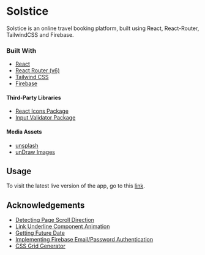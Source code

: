 # Solstice
Solstice is an online travel booking platform, built using React, React-Router, TailwindCSS and Firebase.

### Built With
  - [React](https://reactjs.org/)
  - [React Router (v6)](https://v5.reactrouter.com/web/guides/quick-start)
  - [Tailwind CSS](https://tailwindcss.com/)
  - [Firebase](https://firebase.google.com/)
  
#### Third-Party Libraries
  - [React Icons Package](https://react-icons.github.io/react-icons)
  - [Input Validator Package](https://www.npmjs.com/package/validator)

#### Media Assets
  - [unsplash](https://unsplash.com/)
  - [unDraw Images](https://undraw.co/)

## Usage
To visit the latest live version of the app, go to this [link]().

## Acknowledgements
  - [Detecting Page Scroll Direction](https://stackoverflow.com/questions/62497110/detect-scroll-direction-in-react-js)
  - [Link Underline Component Animation](https://www.30secondsofcode.org/css/s/hover-underline-animation)
  - [Getting Future Date](https://flaviocopes.com/how-to-get-tomorrow-date-javascript/)
  - [Implementing Firebase Email/Password Authentication](https://www.youtube.com/watch?v=_Kv965pA-j8)
  - [CSS Grid Generator](https://grid.layoutit.com/)
